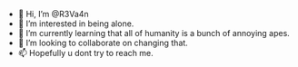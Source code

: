 - 👋 Hi, I’m @R3Va4n
- 👀 I’m interested in being alone.
- 🌱 I’m currently learning that all of humanity is a bunch of annoying apes.
- 💞️ I’m looking to collaborate on changing that.
- 📫 Hopefully u dont try to reach me.

<!---
R3Va4n/R3Va4n is a ✨ special ✨ repository because its `README.md` (this file) appears on your GitHub profile.
You can click the Preview link to take a look at your changes.
--->
